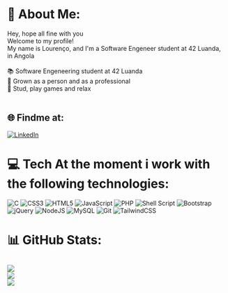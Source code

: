 # 💫 About Me:
Hey, hope all fine with you<br>Welcome to my profile!<br>My name is Lourenço, and I'm a Software Engeneer student at 42 Luanda, in Angola<br><br>📚 Software Engeneering student at 42 Luanda<br>🎯 Grown as a person and as a professional<br>🎲 Stud, play games and relax<br><br>


## 🌐 Findme at:
[![LinkedIn](https://img.shields.io/badge/LinkedIn-%230077B5.svg?logo=linkedin&logoColor=white)](https://linkedin.com/in/louantonio) 

# 💻 Tech At the moment i work with the following technologies:
![C](https://img.shields.io/badge/c-%2300599C.svg?style=for-the-badge&logo=c&logoColor=white) ![CSS3](https://img.shields.io/badge/css3-%231572B6.svg?style=for-the-badge&logo=css3&logoColor=white) ![HTML5](https://img.shields.io/badge/html5-%23E34F26.svg?style=for-the-badge&logo=html5&logoColor=white) ![JavaScript](https://img.shields.io/badge/javascript-%23323330.svg?style=for-the-badge&logo=javascript&logoColor=%23F7DF1E) ![PHP](https://img.shields.io/badge/php-%23777BB4.svg?style=for-the-badge&logo=php&logoColor=white) ![Shell Script](https://img.shields.io/badge/shell_script-%23121011.svg?style=for-the-badge&logo=gnu-bash&logoColor=white) ![Bootstrap](https://img.shields.io/badge/bootstrap-%238511FA.svg?style=for-the-badge&logo=bootstrap&logoColor=white) ![jQuery](https://img.shields.io/badge/jquery-%230769AD.svg?style=for-the-badge&logo=jquery&logoColor=white) ![NodeJS](https://img.shields.io/badge/node.js-6DA55F?style=for-the-badge&logo=node.js&logoColor=white) ![MySQL](https://img.shields.io/badge/mysql-4479A1.svg?style=for-the-badge&logo=mysql&logoColor=white) ![Git](https://img.shields.io/badge/git-%23F05033.svg?style=for-the-badge&logo=git&logoColor=white) ![TailwindCSS](https://img.shields.io/badge/tailwindcss-%2338B2AC.svg?style=for-the-badge&logo=tailwind-css&logoColor=white)
# 📊 GitHub Stats:
![](https://github-readme-stats.vercel.app/api?username=louantonio&theme=tokyonight&hide_border=false&include_all_commits=true&count_private=true)<br/>
![](https://github-readme-streak-stats.herokuapp.com/?user=louantonio&theme=tokyonight&hide_border=false)<br/>
![](https://github-readme-stats.vercel.app/api/top-langs/?username=louantonio&theme=tokyonight&hide_border=false&include_all_commits=true&count_private=true&layout=compact)
---

<!-- Proudly created with GPRM ( https://gprm.itsvg.in ) -->
